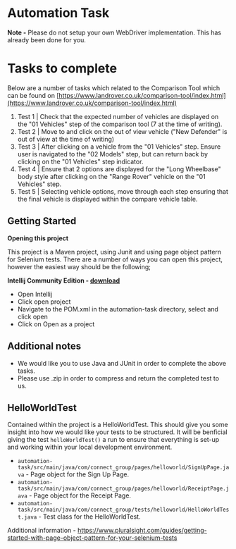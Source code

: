 # Automation Task

**Note -** Please do not setup your own WebDriver implementation. This has already been done for you.

# Tasks to complete

Below are a number of tasks which related to the Comparison Tool which can be found on [https://www.landrover.co.uk/comparison-tool/index.html](https://www.landrover.co.uk/comparison-tool/index.html)

1. Test 1 | Check that the expected number of vehicles are displayed on the "01 Vehicles" step of the comparison tool (7 at the time of writing).
2. Test 2 | Move to and click on the out of view vehicle ("New Defender" is out of view at the time of writing)
3. Test 3 | After clicking on a vehicle from the "01 Vehicles" step. Ensure user is navigated to the "02 Models" step, but can return back by clicking on the "01 Vehicles" step indicator.
4. Test 4 | Ensure that 2 options are displayed for the "Long Wheelbase" body style after clicking on the "Range Rover" vehicle on the "01 Vehicles" step.
5. Test 5 | Selecting vehicle options, move through each step ensuring that the final vehicle is displayed within the compare vehicle table.

## Getting Started

**Opening this project**

This project is a Maven project, using Junit and using page object pattern for Selenium tests. There are a number of ways you can open this project, however the easiest way should be the following;

**Intellij Community Edition - [download](https://www.jetbrains.com/idea/download)**

*  Open Intellij
*  Click open project
*  Navigate to the POM.xml in the automation-task directory, select and click open
*  Click on Open as a project

## Additional notes

* We would like you to use Java and JUnit in order to complete the above tasks.
* Please use .zip in order to compress and return the completed test to us.

## HelloWorldTest

Contained within the project is a HelloWorldTest. This should give you some insight into how we would like your tests to be structured. It will be benficial giving the test `helloWorldTest()` a run to ensure that everything is set-up and working within your local development environment.

* `automation-task/src/main/java/com/connect_group/pages/helloworld/SignUpPage.java` - Page object for the Sign Up Page.
* `automation-task/src/main/java/com/connect_group/pages/helloworld/ReceiptPage.java` - Page object for the Receipt Page.
* `automation-task/src/main/java/com/connect_group/tests/helloworld/HelloWorldTest.java` - Test class for the HelloWorldTest.

Additional information - https://www.pluralsight.com/guides/getting-started-with-page-object-pattern-for-your-selenium-tests